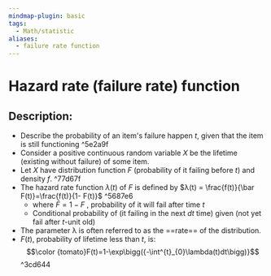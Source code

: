 ```yaml
---
mindmap-plugin: basic
tags:
  - Math/statistic
aliases:
  - failure rate function
---
```


# Hazard rate (failure rate) function

## Description:
- Describe the probability of an item's failure happen $t$, given that the item is still functioning ^5e2a9f
- Consider a positive continuous random variable $X$ be the lifetime (existing without failure) of some item.
- Let $X$ have distribution function $F$ (probability of it failing before $t$) and density $f$. ^77d67f
- The hazard rate function $λ(t)$ of $F$ is defined by $λ(t) = \frac{f(t)}{\bar F(t)}=\frac{f(t)}{1- F(t)}$ ^5687e6
	- where $\bar F=1-F$ , probability of it will fail after time $t$
	- Conditional probability of (it failing in the next $dt$ time) given (not yet fail after $t$-unit old)
- The parameter λ is often referred to as the ==rate== of the distribution.
- $F(t)$, probability of lifetime less than $t$, is: $$\color {tomato}F(t)=1-\exp\bigg({-\int^{t}_{0}\lambda(t)dt\bigg)}$$ ^3cd644